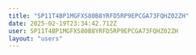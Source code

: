 ```yaml
---
title: "SP11T4BP1MGFXS80B8YRFD5RP9EPCGA73FQHZ02ZH"
date: 2025-02-19T23:34:42.712Z
user: SP11T4BP1MGFXS80B8YRFD5RP9EPCGA73FQHZ02ZH
layout: "users"
---
```

    